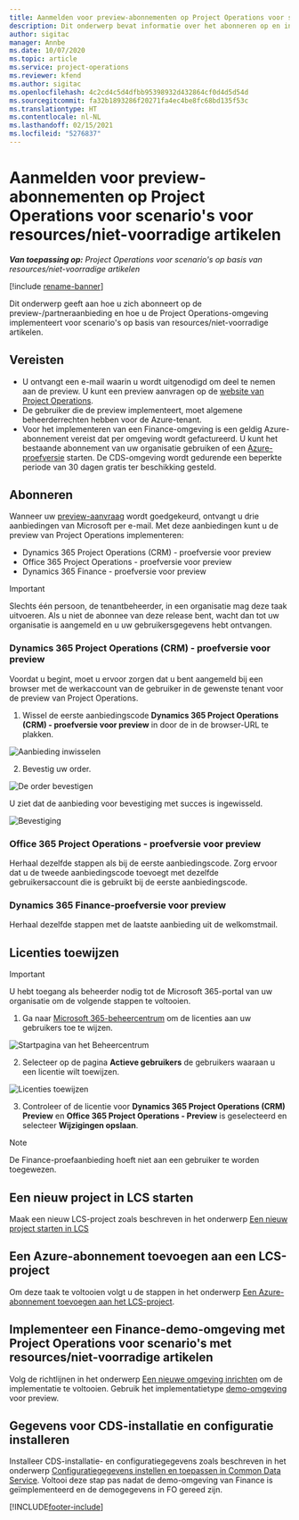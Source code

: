 ```yaml
---
title: Aanmelden voor preview-abonnementen op Project Operations voor scenario's voor resources/niet-voorradige artikelen
description: Dit onderwerp bevat informatie over het abonneren op en inrichten van Project Operations voor scenario's op basis van resources/niet-voorradige artikelen.
author: sigitac
manager: Annbe
ms.date: 10/07/2020
ms.topic: article
ms.service: project-operations
ms.reviewer: kfend
ms.author: sigitac
ms.openlocfilehash: 4c2cd4c5d4dfbb95398932d432864cf0d4d5d54d
ms.sourcegitcommit: fa32b1893286f20271fa4ec4be8fc68bd135f53c
ms.translationtype: HT
ms.contentlocale: nl-NL
ms.lasthandoff: 02/15/2021
ms.locfileid: "5276837"
---
```

# <a name="sign-up-for-project-operations-preview-subscriptions-for-resource-non-stocked-scenarios"></a>Aanmelden voor preview-abonnementen op Project Operations voor scenario's voor resources/niet-voorradige artikelen

_**Van toepassing op:** Project Operations voor scenario's op basis van resources/niet-voorradige artikelen_

[!include [rename-banner](~/includes/cc-data-platform-banner.md)]

Dit onderwerp geeft aan hoe u zich abonneert op de preview-/partneraanbieding en hoe u de Project Operations-omgeving implementeert voor scenario's op basis van resources/niet-voorradige artikelen.

## <a name="prerequisites"></a>Vereisten

- U ontvangt een e-mail waarin u wordt uitgenodigd om deel te nemen aan de preview. U kunt een preview aanvragen op de [website van Project Operations](https://dynamics.microsoft.com/en-us/project-operations/overview/).
- De gebruiker die de preview implementeert, moet algemene beheerderrechten hebben voor de Azure-tenant.
- Voor het implementeren van een Finance-omgeving is een geldig Azure-abonnement vereist dat per omgeving wordt gefactureerd. U kunt het bestaande abonnement van uw organisatie gebruiken of een [Azure-proefversie](https://azure.microsoft.com/en-us/free/) starten. De CDS-omgeving wordt gedurende een beperkte periode van 30 dagen gratis ter beschikking gesteld.

## <a name="subscribe"></a>Abonneren

Wanneer uw [preview-aanvraag](https://forms.office.com/FormsPro/Pages/ResponsePage.aspx?id=v4j5cvGGr0GRqy180BHbR56j8lZs0FdAvwT75_WNFyxUMkRDV1NYQU5TNjE2VjhKOVBUNVg2R0s1NC4u) wordt goedgekeurd, ontvangt u drie aanbiedingen van Microsoft per e-mail. Met deze aanbiedingen kunt u de preview van Project Operations implementeren:

- Dynamics 365 Project Operations (CRM) - proefversie voor preview
- Office 365 Project Operations - proefversie voor preview
- Dynamics 365 Finance - proefversie voor preview

> [!IMPORTANT]
> Slechts één persoon, de tenantbeheerder, in een organisatie mag deze taak uitvoeren. Als u niet de abonnee van deze release bent, wacht dan tot uw organisatie is aangemeld en u uw gebruikersgegevens hebt ontvangen.

### <a name="dynamics-365-project-operations-crm---preview-trial"></a>Dynamics 365 Project Operations (CRM) - proefversie voor preview 

Voordat u begint, moet u ervoor zorgen dat u bent aangemeld bij een browser met de werkaccount van de gebruiker in de gewenste tenant voor de preview van Project Operations.

1. Wissel de eerste aanbiedingscode **Dynamics 365 Project Operations (CRM) - proefversie voor preview** in door de in de browser-URL te plakken.

![Aanbieding inwisselen](./media/16RedeemFirstOfferNew.png)

2. Bevestig uw order.

![De order bevestigen](./media/17ConfirmOrderNew.png)

U ziet dat de aanbieding voor bevestiging met succes is ingewisseld.

![Bevestiging](./media/18OrderConfirmationNew.png)

### <a name="office-365-project-operations---preview-trial"></a>Office 365 Project Operations - proefversie voor preview

Herhaal dezelfde stappen als bij de eerste aanbiedingscode. Zorg ervoor dat u de tweede aanbiedingscode toevoegt met dezelfde gebruikersaccount die is gebruikt bij de eerste aanbiedingscode.

### <a name="dynamics-365-finance-preview-trial"></a>Dynamics 365 Finance-proefversie voor preview

Herhaal dezelfde stappen met de laatste aanbieding uit de welkomstmail.

## <a name="assign-licenses"></a>Licenties toewijzen

> [!IMPORTANT]
> U hebt toegang als beheerder nodig tot de Microsoft 365-portal van uw organisatie om de volgende stappen te voltooien.

1. Ga naar [Microsoft 365-beheercentrum](https://portal.office.com/) om de licenties aan uw gebruikers toe te wijzen.

![Startpagina van het Beheercentrum](./media/14AdminPortal.png)

2. Selecteer op de pagina **Actieve gebruikers** de gebruikers waaraan u een licentie wilt toewijzen.

![Licenties toewijzen](./media/15AssignLicenses.png)

3. Controleer of de licentie voor **Dynamics 365 Project Operations (CRM) Preview** en **Office 365 Project Operations - Preview** is geselecteerd en selecteer **Wijzigingen opslaan**.

> [!NOTE]
> De Finance-proefaanbieding hoeft niet aan een gebruiker te worden toegewezen.

## <a name="start-a-new-project-in-lcs"></a>Een nieuw project in LCS starten

Maak een nieuw LCS-project zoals beschreven in het onderwerp [Een nieuw project starten in LCS](create-lcs-project.md)

## <a name="add-an-azure-subscription-to-an-lcs-project"></a>Een Azure-abonnement toevoegen aan een LCS-project

Om deze taak te voltooien volgt u de stappen in het onderwerp [Een Azure-abonnement toevoegen aan het LCS-project](resource-add-azure-subscription-lcs-project.md).

## <a name="deploy-finance-demo-environment-with-project-operations-for-resourcenon-stocked-scenarios"></a>Implementeer een Finance-demo-omgeving met Project Operations voor scenario's met resources/niet-voorradige artikelen

Volg de richtlijnen in het onderwerp [Een nieuwe omgeving inrichten](resource-provision-new-environment.md) om de implementatie te voltooien. Gebruik het implementatietype [demo-omgeving](https://docs.microsoft.com/dynamics365/fin-ops-core/dev-itpro/deployment/deploy-demo-environment) voor preview. 

## <a name="install-cds-setup-and-configuration-data"></a>Gegevens voor CDS-installatie en configuratie installeren

Installeer CDS-installatie- en configuratiegegevens zoals beschreven in het onderwerp [Configuratiegegevens instellen en toepassen in Common Data Service](resource-apply-pro-setup-config-data.md).
Voltooi deze stap pas nadat de demo-omgeving van Finance is geïmplementeerd en de demogegevens in FO gereed zijn.


[!INCLUDE[footer-include](../includes/footer-banner.md)]